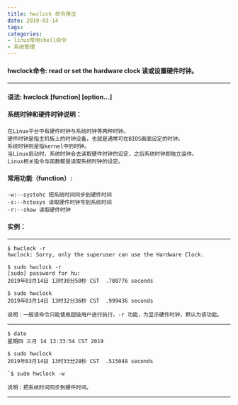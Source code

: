 ```yaml
---
title: hwclock 命令用法
date: 2019-03-14
tags:
categories: 
- linux常用shell命令
- 系统管理
---
```

#### **hwclock命令:**  **read or set the hardware clock 读或设置硬件时钟。**
---
<!-- more --> 
#### **语法:** **hwclock [function] [option...]**
#### **系统时钟和硬件时钟说明：**
	在Linux平台中有硬件时钟与系统时钟等两种时钟。
	硬件时钟是指主机板上的时钟设备，也就是通常可在BIOS画面设定的时钟。
	系统时钟则是指kernel中的时钟。
	当Linux启动时，系统时钟会去读取硬件时钟的设定，之后系统时钟即独立运作。
	Linux相关指令与函数都是读取系统时钟的设定。
	
#### **常用功能（function）:**
	-w:--systohc 把系统时间同步到硬件时间
	-s:--hctosys 读取硬件时钟写到系统时间
	-r:--show 读取硬件时钟
	
#### **实例：**
----
	$ hwclock -r
	hwclock: Sorry, only the superuser can use the Hardware Clock.
	
	$ sudo hwclock -r
	[sudo] password for hu: 
	2019年03月14日 13时30分50秒 CST  .780776 seconds

	$ sudo hwclock 
	2019年03月14日 13时32分36秒 CST  .999436 seconds
	
	说明：一般该命令只能使用超级用户进行执行，-r 功能，为显示硬件时钟，默认为该功能。
	
----
	$ date
	星期四 三月 14 13:33:54 CST 2019

	$ sudo hwclock 
	2019年03月14日 13时33分28秒 CST  .515048 seconds

	`$ sudo hwclock -w

	说明：把系统时间同步到硬件时间。

---
